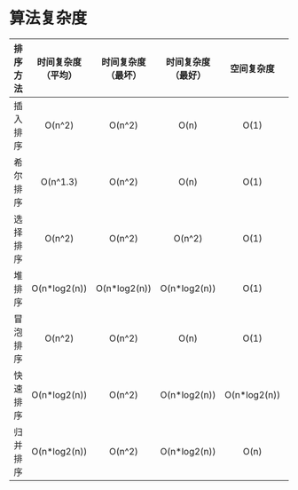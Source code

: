 
# 算法复杂度

排序方法 | 时间复杂度（平均） | 时间复杂度（最坏） | 时间复杂度（最好） | 空间复杂度 | 稳定性
---|:--:|:--:|:--:|:--:|---
插入排序 | O(n^2) | O(n^2) | O(n) | O(1) | 稳定 
希尔排序 | O(n^1.3) | O(n^2) | O(n) | O(1) | 不稳定 
选择排序 | O(n^2) | O(n^2) | O(n^2) | O(1) | 稳定 
堆排序 | O(n\*log2(n)) | O(n\*log2(n)) | O(n\*log2(n)) | O(1) | 不稳定 
冒泡排序 | O(n^2) | O(n^2) | O(n) | O(1) | 稳定 
快速排序 | O(n\*log2(n)) | O(n^2) | O(n\*log2(n)) | O(n\*log2(n)) | 不稳定 
归并排序 | O(n\*log2(n)) | O(n^2) | O(n\*log2(n)) | O(n) | 稳定 